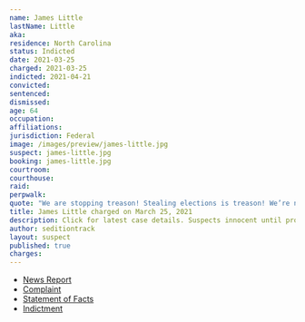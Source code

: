 ```yaml
---
name: James Little
lastName: Little
aka:
residence: North Carolina
status: Indicted
date: 2021-03-25
charged: 2021-03-25
indicted: 2021-04-21
convicted: 
sentenced: 
dismissed: 
age: 64
occupation:
affiliations:
jurisdiction: Federal
image: /images/preview/james-little.jpg
suspect: james-little.jpg
booking: james-little.jpg
courtroom:
courthouse:
raid:
perpwalk:
quote: "We are stopping treason! Stealing elections is treason! We’re not going to take it anymore!"
title: James Little charged on March 25, 2021
description: Click for latest case details. Suspects innocent until proven guilty.
author: seditiontrack
layout: suspect
published: true
charges:
---
```

- [News Report](https://www.charlotteobserver.com/news/local/article250201455.html)
- [Complaint](https://extremism.gwu.edu/sites/g/files/zaxdzs2191/f/James%20Little%20Criminal%20Complaint.pdf)
- [Statement of Facts](https://www.justice.gov/usao-dc/case-multi-defendant/file/1385926/download)
- [Indictment](https://www.justice.gov/usao-dc/case-multi-defendant/file/1389886/download)
